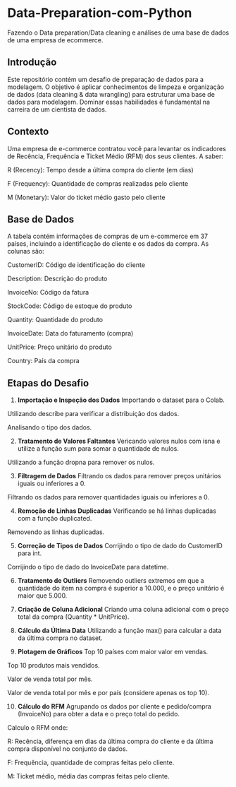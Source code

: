 # Data-Preparation-com-Python
Fazendo o Data preparation/Data cleaning e análises de uma base de dados de uma empresa de ecommerce.


## Introdução
Este repositório contém um desafio de preparação de dados para a modelagem. O objetivo é aplicar conhecimentos de limpeza e organização de dados (data cleaning & data wrangling) para estruturar uma base de dados para modelagem. Dominar essas habilidades é fundamental na carreira de um cientista de dados.

## Contexto
Uma empresa de e-commerce contratou você para levantar os indicadores de Recência, Frequência e Ticket Médio (RFM) dos seus clientes. A saber:

R (Recency): Tempo desde a última compra do cliente (em dias)

F (Frequency): Quantidade de compras realizadas pelo cliente

M (Monetary): Valor do ticket médio gasto pelo cliente

## Base de Dados
A tabela contém informações de compras de um e-commerce em 37 países, incluindo a identificação do cliente e os dados da compra. As colunas são:

CustomerID: Código de identificação do cliente

Description: Descrição do produto

InvoiceNo: Código da fatura

StockCode: Código de estoque do produto

Quantity: Quantidade do produto

InvoiceDate: Data do faturamento (compra)

UnitPrice: Preço unitário do produto

Country: País da compra

## Etapas do Desafio

1. **Importação e Inspeção dos Dados**
Importando o dataset para o Colab.

Utilizando describe para verificar a distribuição dos dados.

Analisando o tipo dos dados.

2. **Tratamento de Valores Faltantes**
Vericando valores nulos com isna e utilize a função sum para somar a quantidade de nulos.

Utilizando a função dropna para remover os nulos.

3. **Filtragem de Dados**
Filtrando os dados para remover preços unitários iguais ou inferiores a 0.

Filtrando os dados para remover quantidades iguais ou inferiores a 0.

4. **Remoção de Linhas Duplicadas**
Verificando se há linhas duplicadas com a função duplicated.

Removendo as linhas duplicadas.

5. **Correção de Tipos de Dados**
Corrijindo o tipo de dado do CustomerID para int.

Corrijindo o tipo de dado do InvoiceDate para datetime.

6. **Tratamento de Outliers**
Removendo outliers extremos em que a quantidade do item na compra é superior a 10.000, e o preço unitário é maior que 5.000.

7. **Criação de Coluna Adicional**
Criando uma coluna adicional com o preço total da compra (Quantity * UnitPrice).

8. **Cálculo da Última Data**
Utilizando a função max() para calcular a data da última compra no dataset.

9. **Plotagem de Gráficos**
Top 10 países com maior valor em vendas.

Top 10 produtos mais vendidos.

Valor de venda total por mês.

Valor de venda total por mês e por país (considere apenas os top 10).

10. **Cálculo do RFM**
Agrupando os dados por cliente e pedido/compra (InvoiceNo) para obter a data e o preço total do pedido.

Calculo o RFM onde:

R: Recência, diferença em dias da última compra do cliente e da última compra disponível no conjunto de dados.

F: Frequência, quantidade de compras feitas pelo cliente.

M: Ticket médio, média das compras feitas pelo cliente.

